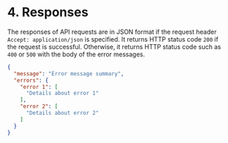 # 4. Responses

The responses of API requests are in JSON format if the request header `Accept: application/json` is specified. It
returns HTTP status code `200` if the request is successful. Otherwise, it returns HTTP status code such as `400` or
`500` with the body of the error messages.

```json
{
  "message": "Error message summary",
  "errors": {
    "error 1": [
      "Details about error 1"
    ],
    "error 2": [
      "Details about error 2"
    ]
  }
}
```
